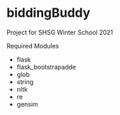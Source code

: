 # biddingBuddy
Project for SHSG Winter School 2021

Required Modules
- flask
- flask_bootstrapadde
- glob
- string
- nltk
- re
- gensim

